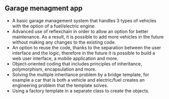 ## Garage menagment app
* A basic garage management system that handles 3 types of vehicles with the option of a fuel/electric engine.
* Advanced use of reflexchain in order to allow an option for better maintenance. As a result, it is possible to add more vehicles in the future without making any changes to the existing code.
* An option to reuse the code, thanks to the separation between the user interface and the logic, therefore in the future it is possible to build a web user interface, a mobile application and more.
* Object-oriented coding that includes principles of inheritance, polymorphism, encapsulation and more.
* Solving the multiple inheritance problem by a bridge template, for example a car that is both a vehicle and electric/fuel creates an engineering problem that the template solves.
* Using a factory template in a separate class to create the objects.
